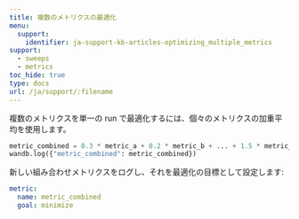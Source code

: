 ```yaml
---
title: 複数のメトリクスの最適化
menu:
  support:
    identifier: ja-support-kb-articles-optimizing_multiple_metrics
support:
  - sweeps
  - metrics
toc_hide: true
type: docs
url: /ja/support/:filename
---
```

複数のメトリクスを単一の run で最適化するには、個々のメトリクスの加重平均を使用します。

```python
metric_combined = 0.3 * metric_a + 0.2 * metric_b + ... + 1.5 * metric_n
wandb.log({"metric_combined": metric_combined})
```

新しい組み合わせメトリクスをログし、それを最適化の目標として設定します:

```yaml
metric:
  name: metric_combined
  goal: minimize
```